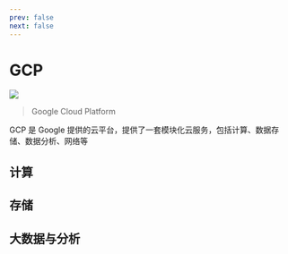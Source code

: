 ```yaml
---
prev: false
next: false
---
```


<script setup lang="ts"> 
import SkillIconsBlock from '../../../../components/SkillIconsBlock.vue'

// 计算
const __COMPUTE__ = [
    // {
    //     name: "Cloud Run",
    //     link: "https://cloud.google.com/run?hl=zh_cn",
    //     imgSrc: "/static/skill-icons/web-infrastructure--gcp-cloud-run.png",
    //     openNewTag: true
    // },
    {
        name: "Cloud Functions",
        link: "https://codelabs.developers.google.com/codelabs/cloud-starting-cloudfunctions?hl=zh-cn",
        imgSrc: "/static/skill-icons/web-infrastructure--gcp-cloud-functions.png",
        openNewTag: true
    }
]

// 存储
const __STORAGE__ = [
    {
        name: "Cloud Storage",
        link: "https://cloud.google.com/storage?hl=zh_cn",
        imgSrc: "/static/skill-icons/web-infrastructure--gcp-cloud-storage.png",
        openNewTag: true
    },
    {
        name: "Cloud SQL",
        link: "https://cloud.google.com/sql?hl=zh_cn",
        imgSrc: "/static/skill-icons/web-infrastructure--gcp-cloud-sql.png",
        openNewTag: true
    },
]

// 大数据与分析
const __BIG_DATA_ANALYSIS__ = [
    {
        name: "BigQuery",
        link: "https://cloud.google.com/bigquery?hl=zh_cn#generative-ai",
        imgSrc: "/static/skill-icons/web-infrastructure--gcp-bigquery.png",
        openNewTag: true
    },
    // {
    //     name: "Looker",
    //     link: "https://cloud.google.com/looker?hl=zh_cn",
    //     imgSrc: "/static/skill-icons/web-infrastructure--gcp-bigquery.png",
    //     openNewTag: true
    // }
]
</script>

# GCP

![](/static/skill-images/web-infrastructure--gcp.png)

> Google Cloud Platform

GCP 是 Google 提供的云平台，提供了一套模块化云服务，包括计算、数据存储、数据分析、网络等

## 计算

<SkillIconsBlock :skillList="__COMPUTE__"/>

## 存储

<SkillIconsBlock :skillList="__STORAGE__"/>

## 大数据与分析

<SkillIconsBlock :skillList="__BIG_DATA_ANALYSIS__"/>

